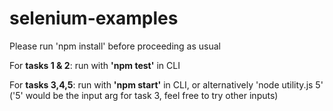 # selenium-examples

Please run 'npm install' before proceeding as usual

For __tasks 1 & 2__: run with __'npm test'__ in CLI

For __tasks 3,4,5__: run with __'npm start'__ in CLI, or alternatively 
'node utility.js 5' ('5' would be the input arg for task 3, feel free to try other inputs)
